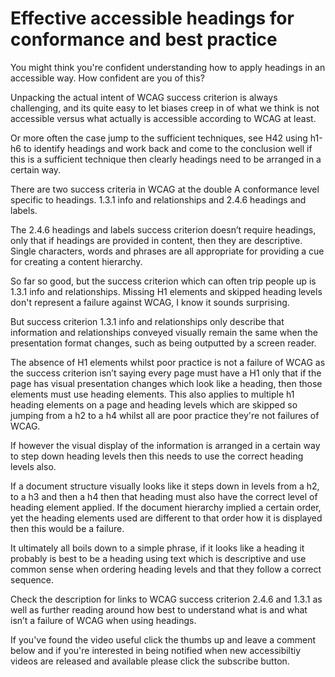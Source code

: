# Effective accessible headings for conformance and best practice
You might think you're confident understanding how to apply headings in an accessible way. How confident are you of this?

Unpacking the actual intent of WCAG success criterion is always challenging, and its quite easy to let biases creep in of what we think is not accessible versus what actually is accessible according to WCAG at least. 

Or more often the case jump to the sufficient techniques, see H42 using h1-h6 to identify headings and work back and come to the conclusion well if this is a sufficient technique then clearly headings need to be arranged in a certain way. 

There are two success criteria in WCAG at the double A conformance level specific to headings. 1.3.1 info and relationships and 2.4.6 headings and labels.

The 2.4.6 headings and labels success criterion doesn’t require headings, only that if headings are provided in content, then they are descriptive. Single characters, words and phrases are all appropriate for providing a cue for creating a content hierarchy.

So far so good, but the success criterion which can often trip people up is 1.3.1 info and relationships. Missing H1 elements and skipped heading levels don't represent a failure against WCAG, I know it sounds surprising. 

But success criterion 1.3.1 info and relationships only describe that information and relationships conveyed visually remain the same when the presentation format changes, such as being outputted by a screen reader. 

The absence of H1 elements whilst poor practice is not a failure of WCAG as the success criterion isn’t saying every page must have a H1 only that if the page has visual presentation changes which look like a heading, then those elements must use heading elements. This also applies to multiple h1 heading elements on a page and heading levels which are skipped so jumping from a h2 to a h4 whilst all are poor practice they're not failures of WCAG.

If however the visual display of the information is arranged in a certain way to step down heading levels then this needs to use the correct heading levels also. 

If a document structure visually looks like it steps down in levels from a h2, to a h3 and then a h4 then that heading must also have the correct level of heading element applied. If the document hierarchy implied a certain order, yet the heading elements used are different to that order how it is displayed then this would be a failure.

It ultimately all boils down to a simple phrase, if it looks like a heading it probably is best to be a heading using text which is descriptive and use common sense when ordering heading levels and that they follow a correct sequence.

Check the description for links to WCAG success criterion 2.4.6 and 1.3.1 as well as further reading around how best to understand what is and what isn’t a failure of WCAG when using headings.

If you've found the video useful click the thumbs up and leave a comment below and if you're interested in being notified when new accessibiltiy videos are released and available please click the subscribe button.
